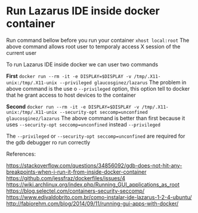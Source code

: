 # Run Lazarus IDE inside docker container
Run command bellow before you run your container
`xhost local:root`
The above command allows root user to temporaly access X session of the current user

To run Lazarus IDE inside docker we can user two commands

**First**
`docker run --rm -it -e DISPLAY=$DISPLAY -v /tmp/.X11-unix:/tmp/.X11-unix --privileged glaucosginez/lazarus`
The problem in above command is the use o `--privileged` option, this option tell to docker that he grant access to host devices to the container

**Second**
`docker run --rm -it -e DISPLAY=$DISPLAY -v /tmp/.X11-unix:/tmp/.X11-unix --security-opt seccomp=unconfined glaucosginez/lazarus`
The above command is better than first because it uses `--security-opt seccomp=unconfined` instead `--privileged`

The `--privileged` or `--security-opt seccomp=unconfined` are required for the gdb debugger ro run correctly



References:

https://stackoverflow.com/questions/34856092/gdb-does-not-hit-any-breakpoints-when-i-run-it-from-inside-docker-container
https://github.com/jessfraz/dockerfiles/issues/4
https://wiki.archlinux.org/index.php/Running_GUI_applications_as_root
https://blog.selectel.com/containers-security-seccomp/
https://www.edivaldobrito.com.br/como-instalar-ide-lazarus-1-2-4-ubuntu/
http://fabiorehm.com/blog/2014/09/11/running-gui-apps-with-docker/